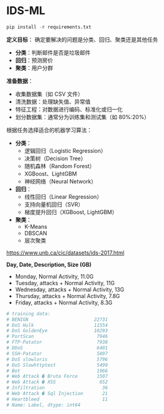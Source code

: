 # IDS-ML

```python
pip install -r requirements.txt
```



**定义目标**： 确定要解决的问题是分类、回归、聚类还是其他任务

- **分类**：判断邮件是否是垃圾邮件
- **回归**：预测房价
- **聚类**：用户分群



**准备数据**：

- 收集数据集（如 CSV 文件）
- 清洗数据：处理缺失值、异常值
- 特征工程：对数据进行编码、标准化或归一化
- 划分数据集：通常分为训练集和测试集（如 80%:20%）



根据任务选择适合的机器学习算法：

- **分类**：
  - 逻辑回归（Logistic Regression）
  - 决策树（Decision Tree）
  - 随机森林（Random Forest）
  - XGBoost、LightGBM
  - 神经网络（Neural Network）
- **回归**：
  - 线性回归（Linear Regression）
  - 支持向量机回归（SVR）
  - 梯度提升回归（XGBoost, LightGBM）
- **聚类**：
  - K-Means
  - DBSCAN
  - 层次聚类



https://www.unb.ca/cic/datasets/ids-2017.html

**Day, Date, Description, Size (GB)**

- Monday, Normal Activity, 11.0G
- Tuesday, attacks + Normal Activity, 11G
- Wednesday, attacks + Normal Activity, 13G
- Thursday, attacks + Normal Activity, 7.8G
- Friday, attacks + Normal Activity, 8.3G





```python
# training data:
# BENIGN                        22731
# DoS Hulk                      11554
# DoS GoldenEye                 10293
# PortScan                       7946
# FTP-Patator                    7938
# DDoS                           6401
# SSH-Patator                    5897
# DoS slowloris                  5796
# DoS Slowhttptest               5499
# Bot                            1966
# Web Attack � Brute Force       1507
# Web Attack � XSS                652
# Infiltration                     36
# Web Attack � Sql Injection       21
# Heartbleed                       11
# Name: Label, dtype: int64
```
